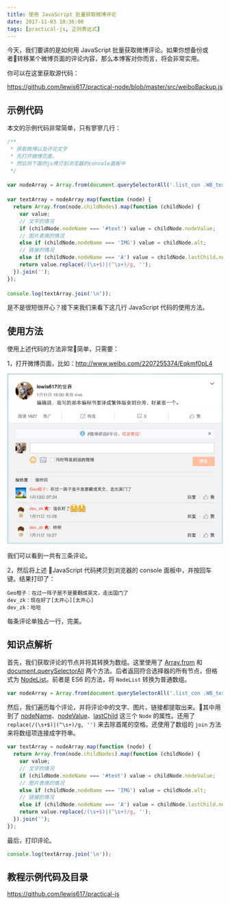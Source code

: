 ```yaml
---
title: 使用 JavaScript 批量获取微博评论
date: 2017-11-03 10:36:00
tags: [practical-js, 正则表达式]
---
```


今天，我们要讲的是如何用 JavaScript 批量获取微博评论。如果你想备份或者转移某个微博页面的评论内容，那么本博客对你而言，将会非常实用。

你可以在这里获取源代码：

<https://github.com/lewis617/practical-node/blob/master/src/weiboBackup.js>

<!--more-->

## 示例代码

本文的示例代码非常简单，只有寥寥几行：

```js
/**
 * 获取微博以及评论文字
 * 先打开微博页面，
 * 然后将下面的js拷贝到浏览器的console面板中
 */

var nodeArray = Array.from(document.querySelectorAll('.list_con .WB_text'));

var textArray = nodeArray.map(function (node) {
  return Array.from(node.childNodes).map(function (childNode) {
    var value;
    // 文字的情况
    if (childNode.nodeName === '#text') value = childNode.nodeValue;
    // 图片表情的情况
    else if (childNode.nodeName === 'IMG') value = childNode.alt;
    // 链接的情况
    else if (childNode.nodeName === 'A') value = childNode.lastChild.nodeValue;
    return value.replace(/(\s+$)|(^\s+)/g, '');
  }).join('');
});

console.log(textArray.join('\n'));
```

是不是很短很开心？接下来我们来看下这几行 JavaScript 代码的使用方法。

## 使用方法

使用上述代码的方法非常简单，只需要：

1，打开微博页面，比如：<http://www.weibo.com/2207255374/Eqkmf0pL4>

![](/css/images/241.jpg)

我们可以看到一共有三条评论。

2，然后将上述 JavaScript 代码拷贝到浏览器的 console 面板中，并按回车键。结果打印了：

```
Geo橙子：在过一阵子是不是要翻成英文，走出国门了
dev_zk：现在好了[太开心][太开心]
dev_zk：哈哈
```

每条评论单独占一行，完美。

## 知识点解析


首先，我们获取评论的节点并将其转换为数组。这里使用了 [Array.from](https://developer.mozilla.org/en-US/docs/Web/JavaScript/Reference/Global_Objects/Array/from) 和 [document.querySelectorAll](https://developer.mozilla.org/zh-CN/docs/Web/API/Document/querySelectorAll) 两个方法。后者返回符合选择器的所有节点，但格式为 [NodeList](https://developer.mozilla.org/en-US/docs/Web/API/NodeList)。前者是 ES6 的方法，将 `NodeList` 转换为普通数组。

```js
var nodeArray = Array.from(document.querySelectorAll('.list_con .WB_text'));
```

然后，我们遍历每个评论，并将评论中的文字、图片、链接都提取出来。其中用到了 [nodeName](https://developer.mozilla.org/zh-CN/docs/Web/API/Node/nodeName)、[nodeValue](https://developer.mozilla.org/zh-CN/docs/Web/API/Node/nodeValue)、[lastChild](https://developer.mozilla.org/zh-CN/docs/Web/API/Node/lastChild) 这三个 `Node` 的属性。还用了 `replace(/(\s+$)|(^\s+)/g, '')` 来去除首尾的空格。还使用了数组的 `join` 方法来将数组项连接成字符串。

```js
var textArray = nodeArray.map(function (node) {
  return Array.from(node.childNodes).map(function (childNode) {
    var value;
    // 文字的情况
    if (childNode.nodeName === '#text') value = childNode.nodeValue;
    // 图片表情的情况
    else if (childNode.nodeName === 'IMG') value = childNode.alt;
    // 链接的情况
    else if (childNode.nodeName === 'A') value = childNode.lastChild.nodeValue;
    return value.replace(/(\s+$)|(^\s+)/g, '');
  }).join('');
});
```

最后，打印评论。

```js
console.log(textArray.join('\n'));
```

## 教程示例代码及目录

<https://github.com/lewis617/practical-js>